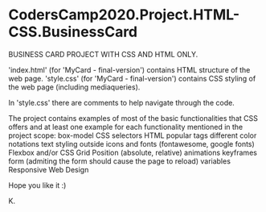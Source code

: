 # CodersCamp2020.Project.HTML-CSS.BusinessCard

BUSINESS CARD PROJECT WITH CSS AND HTML ONLY.

'index.html' (for 'MyCard - final-version') contains HTML structure of the web page.
'style.css' (for 'MyCard - final-version') contains CSS styling of the web page (including mediaqueries).

In 'style.css' there are comments to help navigate through the code.

The project contains examples of most of the basic functionalities that CSS offers and at least one example for each functionality mentioned in the project scope:
box-model
CSS selectors
HTML popular tags
different color notations
text styling
outside icons and fonts (fontawesome, google fonts)
Flexbox and/or CSS Grid
Position (absolute, relative)
animations keyframes
form (admiting the form should cause the page to reload)
variables
Responsive Web Design

Hope you like it :)

K.
